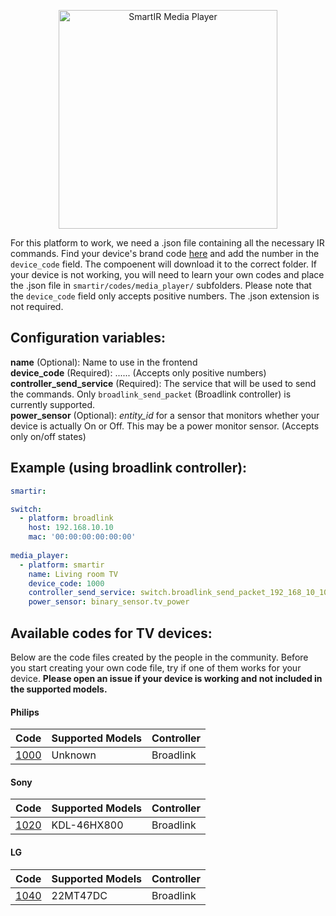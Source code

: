 <p align="center">
  <a href="#"><img src="http://www.tooltip.gr/github_assets/smartir_mediaplayer.png" width="350" alt="SmartIR Media Player"></a>
</p>

For this platform to work, we need a .json file containing all the necessary IR commands.
Find your device's brand code [here](https://github.com/smartHomeHub/SmartIR/blob/master/Docs/MEDIA_PLAYER.md#available-codes-for-tv-devices) and add the number in the `device_code` field. The compoenent will download it to the correct folder. If your device is not working, you will need to learn your own codes and place the .json file in `smartir/codes/media_player/` subfolders. Please note that the `device_code` field only accepts positive numbers. The .json extension is not required.

## Configuration variables:
**name** (Optional): Name to use in the frontend<br />
**device_code** (Required): ...... (Accepts only positive numbers)<br />
**controller_send_service** (Required): The service that will be used to send the commands. Only `broadlink_send_packet` (Broadlink controller) is currently supported.<br />
**power_sensor** (Optional): *entity_id* for a sensor that monitors whether your device is actually On or Off. This may be a power monitor sensor. (Accepts only on/off states)<br />

## Example (using broadlink controller):
```yaml
smartir:

switch:
  - platform: broadlink
    host: 192.168.10.10
    mac: '00:00:00:00:00:00'
    
media_player:
  - platform: smartir
    name: Living room TV
    device_code: 1000
    controller_send_service: switch.broadlink_send_packet_192_168_10_10
    power_sensor: binary_sensor.tv_power
```

## Available codes for TV devices:
Below are the code files created by the people in the community. Before you start creating your own code file, try if one of them works for your device. **Please open an issue if your device is working and not included in the supported models.**

#### Philips
| Code | Supported Models | Controller |
| ------------- | -------------------------- | ------------- |
[1000](../smartir/codes/media_player/1000.json)|Unknown|Broadlink

#### Sony
| Code | Supported Models | Controller |
| ------------- | -------------------------- | ------------- |
[1020](../smartir/codes/media_player/1020.json)|KDL-46HX800|Broadlink

#### LG
| Code | Supported Models | Controller |
| ------------- | -------------------------- | ------------- |
[1040](../smartir/codes/media_player/1040.json)|22MT47DC|Broadlink
